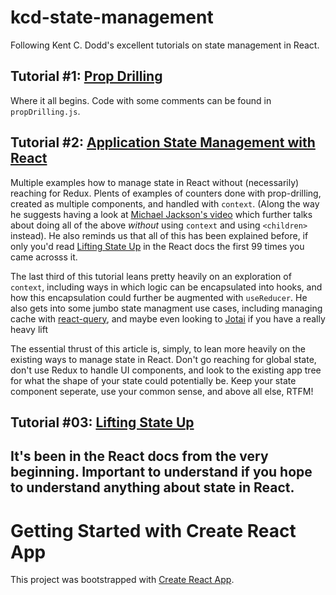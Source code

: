 # kcd-state-management

Following Kent C. Dodd's excellent tutorials on state management in React.

## Tutorial #1: [Prop Drilling](https://kentcdodds.com/blog/prop-drilling)

Where it all begins. Code with some comments can be found in `propDrilling.js`.

## Tutorial #2: [Application State Management with React](https://kentcdodds.com/blog/application-state-management-with-react)

Multiple examples how to manage state in React without (necessarily) reaching for Redux. Plents of examples of counters done with prop-drilling, created as multiple components, and handled with `context`. (Along the way he suggests having a look at [Michael Jackson's video](https://www.youtube.com/watch?v=3XaXKiXtNjw) which further talks about doing all of the above <em>without</em> using `context` and using `<children>` instead). He also reminds us that all of this has been explained before, if only you'd read [Lifting State Up](https://reactjs.org/docs/lifting-state-up.html) in the React docs the first 99 times you came acrosss it.

The last third of this tutorial leans pretty heavily on an exploration of `context`, including ways in which logic can be encapsulated into hooks, and how this encapsulation could further be augmented with `useReducer`. He also gets into some jumbo state managment use cases, including managing cache with [react-query](https://github.com/tannerlinsley/react-query), and maybe even looking to [Jotai](https://github.com/pmndrs/jotai) if you have a really heavy lift

The essential thrust of this article is, simply, to lean more heavily on the existing ways to manage state in React. Don't go reaching for global state, don't use Redux to handle UI components, and look to the existing app tree for what the shape of your state could potentially be. Keep your state component seperate, use your common sense, and above all else, RTFM!

## Tutorial #03: [Lifting State Up](https://reactjs.org/docs/lifting-state-up.html)

## It's been in the React docs from the very beginning. Important to understand if you hope to understand anything about state in React.

# Getting Started with Create React App

This project was bootstrapped with [Create React App](https://github.com/facebook/create-react-app).
